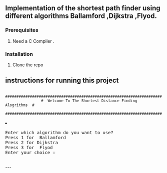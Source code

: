 <!-- GETTING STARTED -->
## Implementation of the shortest path finder using different algorithms Ballamford ,Dijkstra ,Flyod.
### Prerequisites
1. Need a C Compiler .
### Installation
1. Clone the repo
## instructions for running this project
            ######################################################################
                    #  Welcome To The Shortest Distance Finding  Alogrithms  #
            ######################################################################
             
<li><pre>Enter which algorithm do you want to use?
Press 1 for  Ballamford
Press 2 for Dijkstra
Press 3 for  Flyod
Enter your choice :
<br></li>
---
